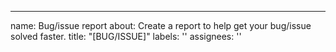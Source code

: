 ---
name: Bug/issue report
about: Create a report to help get your bug/issue solved faster.
title: "[BUG/ISSUE]"
labels: ''
assignees: ''